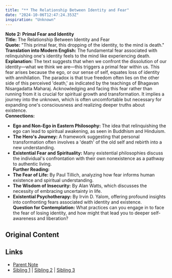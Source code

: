 ```yaml
---
title: "** The Relationship Between Identity and Fear"
date: "2024-10-06T12:47:24.353Z"
inspiration: "Unknown"
---
```


  
**Note 2: Primal Fear and Identity**  
**Title:** The Relationship Between Identity and Fear  
**Quote:** "This primal fear, this dropping of the identity, to the mind is death."  
**Translation into Modern English:** The fundamental fear associated with relinquishing one's identity feels to the mind like experiencing death.  
**Explanation:** The text suggests that when we confront the dissolution of our identity—what we think we are—this triggers a primal fear within us. This fear arises because the ego, or our sense of self, equates loss of identity with annihilation. The paradox is that true freedom often lies on the other side of this perceived 'death,' as indicated by the teachings of Bhagavan Nisargadatta Maharaj. Acknowledging and facing this fear rather than running from it is crucial for spiritual growth and transformation. It implies a journey into the unknown, which is often uncomfortable but necessary for expanding one's consciousness and realizing deeper truths about existence.  
**Connections:**  
- **Ego and Non-Ego in Eastern Philosophy:** The idea that relinquishing the ego can lead to spiritual awakening, as seen in Buddhism and Hinduism.  
- **The Hero's Journey:** A framework suggesting that personal transformation often involves a 'death' of the old self and rebirth into a new understanding.  
- **Existential Fear and Spirituality:** Many existential philosophies discuss the individual's confrontation with their own nonexistence as a pathway to authentic living.  
**Further Reading:**  
- **The Fear of Life:** By Paul Tillich, analyzing how fear informs human existence and spiritual understanding.  
- **The Wisdom of Insecurity:** By Alan Watts, which discusses the necessity of embracing uncertainty in life.  
- **Existential Psychotherapy:** By Irvin D. Yalom, offering profound insights into confronting fears associated with identity and existence.  
**Question for Contemplation:** What practices can you engage in to face the fear of losing identity, and how might that lead you to deeper self-awareness and liberation?  


## Original Content



## Links

- [Parent Note](/parent-note.md)
- [Sibling 1](/zettel1.md) | [Sibling 2](/zettel2.md) | [Sibling 3](/zettel3.md)
